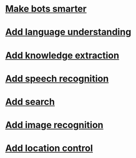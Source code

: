# [Make bots smarter](../intelligent-bots.md)
# [Add language understanding](../cognitive-services-add-bot-language.md)
# [Add knowledge extraction](../cognitive-services-add-bot-knowledge.md)
# [Add speech recognition](../cognitive-services-add-bot-speech.md)
# [Add search](../cognitive-services-add-bot-search.md)
# [Add image recognition](../cognitive-services-add-bot-vision.md)
# [Add location control](../cognitive-services-add-bot-location-control.md)